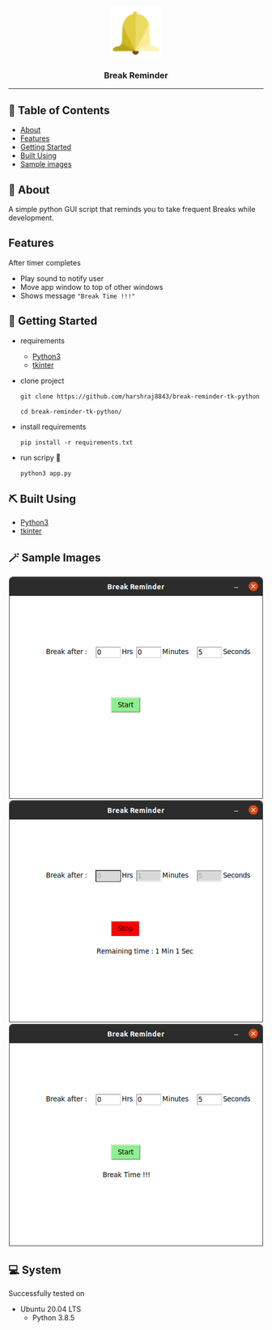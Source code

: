 <p align="center">
 <img width=100px height=100px src="icon/bell.png" alt="Break Reminder">
</p>

<h3 align="center">Break Reminder</h3>

---

## 📝 Table of Contents

- [About](#about)
- [Features](feature)
- [Getting Started](#getting_started)
- [Built Using](#built_using)
- [Sample images](#images)

## 🧐 About <a name = "about"></a>

A simple python GUI script that reminds you to take frequent Breaks while development.

## Features <a name = "feature"></a>

After timer completes

  - Play sound to notify user
  - Move app window to top of other windows
  - Shows message ```"Break Time !!!"```

## 🏁 Getting Started <a name = "getting_started"></a>

- requirements
  - [Python3](https://www.python.org/)
  - [tkinter](https://docs.python.org/3/library/tkinter.html)

- clone project
  ```
  git clone https://github.com/harshraj8843/break-reminder-tk-python
  ```
  ```
  cd break-reminder-tk-python/
  ```
- install requirements
  ```
  pip install -r requirements.txt
  ```
- run scripy 🤖
  ```
  python3 app.py
  ```

## ⛏️ Built Using <a name = "built_using"></a>

- [Python3](https://www.python.org/)
- [tkinter](https://docs.python.org/3/library/tkinter.html)

## 🪄 Sample Images <a name = "images"></a>

<p align="center">
 <img src="pic/1.png" alt="Break Reminder">

 <img src="pic/2.png" alt="Break Reminder">

 <img src="pic/3.png" alt="Break Reminder">
</p>

## 💻 System

Successfully tested on

- Ubuntu 20.04 LTS
  - Python 3.8.5
